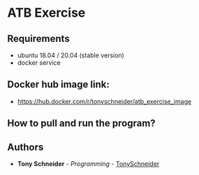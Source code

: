 # ATB Exercise

## Requirements

* ubuntu 18.04 / 20.04 (stable version)
* docker service

## Docker hub image link:

* https://hub.docker.com/r/tonyschneider/atb_exercise_image

## How to pull and run the program?



## Authors

* **Tony Schneider** - *Programming* - [TonySchneider](https://github.com/tonySchneider)
